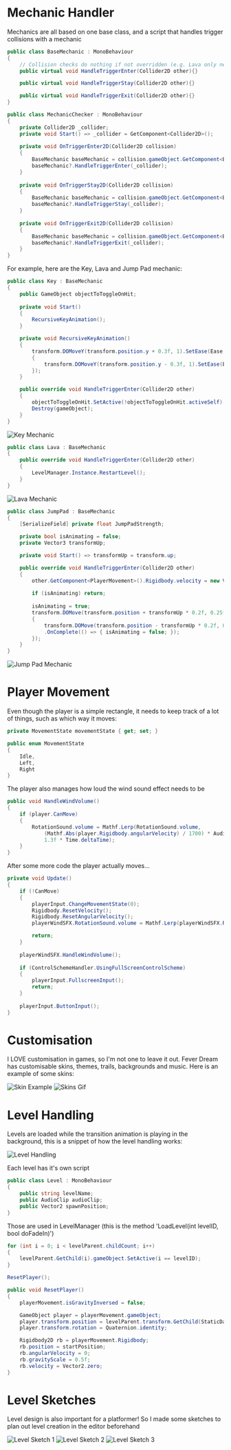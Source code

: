 # Mechanic Handler

Mechanics are all based on one base class, and a script that handles trigger collisions with a mechanic

```csharp
public class BaseMechanic : MonoBehaviour
{
    // Collision checks do nothing if not overridden (e.g. Lava only needs Enter, while Black Hole needs all 3).
    public virtual void HandleTriggerEnter(Collider2D other){}

    public virtual void HandleTriggerStay(Collider2D other){}

    public virtual void HandleTriggerExit(Collider2D other){}
}
````

```csharp
public class MechanicChecker : MonoBehaviour
{    
    private Collider2D _collider;
    private void Start() => _collider = GetComponent<Collider2D>();
    
    private void OnTriggerEnter2D(Collider2D collision)
    {
        BaseMechanic baseMechanic = collision.gameObject.GetComponent<BaseMechanic>();
        baseMechanic?.HandleTriggerEnter(_collider);
    }
    
    private void OnTriggerStay2D(Collider2D collision)
    {
        BaseMechanic baseMechanic = collision.gameObject.GetComponent<BaseMechanic>();
        baseMechanic?.HandleTriggerStay(_collider);
    }
    
    private void OnTriggerExit2D(Collider2D collision)
    {
        BaseMechanic baseMechanic = collision.gameObject.GetComponent<BaseMechanic>();
        baseMechanic?.HandleTriggerExit(_collider);
    }
}
```

For example, here are the Key, Lava and Jump Pad mechanic:

```csharp
public class Key : BaseMechanic
{
    public GameObject objectToToggleOnHit;
        
    private void Start()
    {
        RecursiveKeyAnimation();
    }

    private void RecursiveKeyAnimation()
    {
        transform.DOMoveY(transform.position.y + 0.3f, 1).SetEase(Ease.InOutSine).OnComplete(() =>
        {
            transform.DOMoveY(transform.position.y - 0.3f, 1).SetEase(Ease.InOutSine).OnComplete(RecursiveKeyAnimation);
        });
    }

    public override void HandleTriggerEnter(Collider2D other)
    {
        objectToToggleOnHit.SetActive(!objectToToggleOnHit.activeSelf);
        Destroy(gameObject);
    }
}
```

![Key Mechanic](./assets/images/projects/fever-dream/key.png)

```csharp
public class Lava : BaseMechanic
{
    public override void HandleTriggerEnter(Collider2D other)
    {
        LevelManager.Instance.RestartLevel();
    }
}
```

![Lava Mechanic](./assets/images/projects/fever-dream/lava.png)

```csharp
public class JumpPad : BaseMechanic
{
    [SerializeField] private float JumpPadStrength;

    private bool isAnimating = false;
    private Vector3 transformUp;

    private void Start() => transformUp = transform.up;

    public override void HandleTriggerEnter(Collider2D other)
    {
        other.GetComponent<PlayerMovement>().Rigidbody.velocity = new Vector2(other.GetComponent<PlayerMovement>().Rigidbody.velocity.x, JumpPadStrength) * transform.up;
            
        if (isAnimating) return;
        
        isAnimating = true;
        transform.DOMove(transform.position + transformUp * 0.2f, 0.25f).OnComplete(() =>
        {
            transform.DOMove(transform.position - transformUp * 0.2f, 0.4f)
            .OnComplete(() => { isAnimating = false; });
        });
    }
}
```

![Jump Pad Mechanic](./assets/images/projects/fever-dream/jump-pad.png)

# Player Movement

Even though the player is a simple rectangle, it needs to keep track of a lot of things, such as which way it moves:

```csharp
private MovementState movementState { get; set; }

public enum MovementState
{
    Idle,
    Left,
    Right
}
```

The player also manages how loud the wind sound effect needs to be

```csharp
public void HandleWindVolume()
{
    if (player.CanMove)
    {
        RotationSound.volume = Mathf.Lerp(RotationSound.volume,
            (Mathf.Abs(player.Rigidbody.angularVelocity) / 1700) * AudioSettings.sfxVolume * 0.5f,
            1.3f * Time.deltaTime);
    }
}
```

After some more code the player actually moves...

```csharp
private void Update()
{
    if (!CanMove)
    {
        playerInput.ChangeMovementState(0);
        Rigidbody.ResetVelocity();
        Rigidbody.ResetAngularVelocity();
        playerWindSFX.RotationSound.volume = Mathf.Lerp(playerWindSFX.RotationSound.volume, 0, 0.5f);

        return;
    }
    
    playerWindSFX.HandleWindVolume();
    
    if (ControlSchemeHandler.UsingFullScreenControlScheme)
    {
        playerInput.FullscreenInput();
        return;
    }
    
    playerInput.ButtonInput();
}
```

# Customisation

I LOVE customisation in games, so I'm not one to leave it out. Fever Dream has customisable skins, themes, trails, backgrounds and music. Here is an example of some skins:

![Skin Example](./assets/images/projects/fever-dream/skins-inspector.png)
![Skins Gif](./assets/images/projects/fever-dream/skins.gif)

# Level Handling

Levels are loaded while the transition animation is playing in the background, this is a snippet of how the level handling works:

![Level Handling](./assets/images/projects/fever-dream/levels.png)

Each level has it's own script

```csharp
public class Level : MonoBehaviour
{
    public string levelName;
    public AudioClip audioClip;
    public Vector2 spawnPosition;
}
```

Those are used in LevelManager (this is the method 'LoadLevel(int levelID, bool doFadeIn)')

```csharp
for (int i = 0; i < levelParent.childCount; i++)
{
    levelParent.GetChild(i).gameObject.SetActive(i == levelID);
}

ResetPlayer();
```

```csharp
public void ResetPlayer()
{
    playerMovement.isGravityInversed = false;

    GameObject player = playerMovement.gameObject;
    player.transform.position = levelParent.transform.GetChild(StaticData.CurrentLevel).GetComponent<Level>().spawnPosition;
    player.transform.rotation = Quaternion.identity;

    Rigidbody2D rb = playerMovement.Rigidbody;
    rb.position = startPosition;
    rb.angularVelocity = 0;
    rb.gravityScale = 0.5f;
    rb.velocity = Vector2.zero;
}
```

# Level Sketches

Level design is also important for a platformer! So I made some sketches to plan out level creation in the editor beforehand

![Level Sketch 1](./assets/images/projects/fever-dream/level-sketch-1.png)
![Level Sketch 2](./assets/images/projects/fever-dream/level-sketch-2.png)
![Level Sketch 3](./assets/images/projects/fever-dream/level-sketch-3.png)